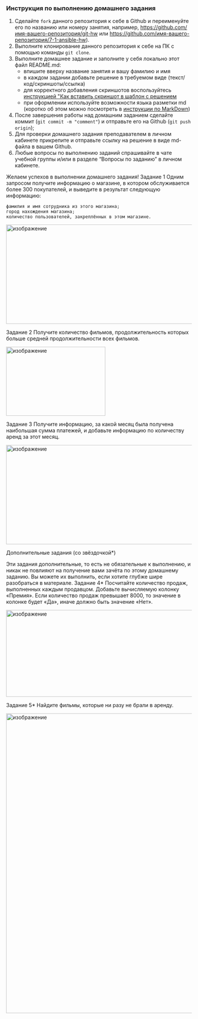 

### Инструкция по выполнению домашнего задания

   1. Сделайте `fork` данного репозитория к себе в Github и переименуйте его по названию или номеру занятия, например, https://github.com/имя-вашего-репозитория/git-hw или  https://github.com/имя-вашего-репозитория/7-1-ansible-hw).
   2. Выполните клонирование данного репозитория к себе на ПК с помощью команды `git clone`.
   3. Выполните домашнее задание и заполните у себя локально этот файл README.md:
      - впишите вверху название занятия и вашу фамилию и имя
      - в каждом задании добавьте решение в требуемом виде (текст/код/скриншоты/ссылка)
      - для корректного добавления скриншотов воспользуйтесь [инструкцией "Как вставить скриншот в шаблон с решением](https://github.com/netology-code/sys-pattern-homework/blob/main/screen-instruction.md)
      - при оформлении используйте возможности языка разметки md (коротко об этом можно посмотреть в [инструкции  по MarkDown](https://github.com/netology-code/sys-pattern-homework/blob/main/md-instruction.md))
   4. После завершения работы над домашним заданием сделайте коммит (`git commit -m "comment"`) и отправьте его на Github (`git push origin`);
   5. Для проверки домашнего задания преподавателем в личном кабинете прикрепите и отправьте ссылку на решение в виде md-файла в вашем Github.
   6. Любые вопросы по выполнению заданий спрашивайте в чате учебной группы и/или в разделе “Вопросы по заданию” в личном кабинете.
   
Желаем успехов в выполнении домашнего задания!
Задание 1
Одним запросом получите информацию о магазине, в котором обслуживается более 300 покупателей, и выведите в результат следующую информацию:

    фамилия и имя сотрудника из этого магазина;
    город нахождения магазина;
    количество пользователей, закреплённых в этом магазине.


<img width="723" height="269" alt="изображение" src="https://github.com/user-attachments/assets/1ef8acc7-de0e-4ea5-86d4-595c147d41b3" />

Задание 2
Получите количество фильмов, продолжительность которых больше средней продолжительности всех фильмов.

<img width="269" height="187" alt="изображение" src="https://github.com/user-attachments/assets/ff25f510-cc6f-4872-8e0e-27c50e2abec4" />

Задание 3
Получите информацию, за какой месяц была получена наибольшая сумма платежей, и добавьте информацию по количеству аренд за этот месяц.

<img width="1081" height="269" alt="изображение" src="https://github.com/user-attachments/assets/779a5664-2930-4636-8c4c-9da194cd0fa8" />

Дополнительные задания (со звёздочкой*)

Эти задания дополнительные, то есть не обязательные к выполнению, и никак не повлияют на получение вами зачёта по этому домашнему заданию. Вы можете их выполнить, если хотите глубже шире разобраться в материале.
Задание 4*
Посчитайте количество продаж, выполненных каждым продавцом. Добавьте вычисляемую колонку «Премия». Если количество продаж превышает 8000, то значение в колонке будет «Да», иначе должно быть значение «Нет».

<img width="733" height="235" alt="изображение" src="https://github.com/user-attachments/assets/0525207d-0a0d-4f37-979c-b0bec6c88331" />

Задание 5*
Найдите фильмы, которые ни разу не брали в аренду.

<img width="1277" height="812" alt="изображение" src="https://github.com/user-attachments/assets/2e8b4a4c-ee8a-4883-a29b-881d9f2e2cd7" />

